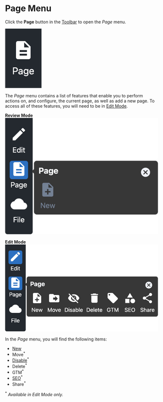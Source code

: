 # Page Menu

Click the **Page** button in the [Toolbar](../#toolbar) to open the _Page_ menu.

![Page icon](../assets/PageIcon.jpg ':size=60')

The _Page_ menu contains a list of features that enable you to perform actions on, and configure,
the current page, as well as add a new page. To access all of these features, you will need to be in
[Edit Mode](../#edit-mode).

**Review Mode**  
![Page menu in Review Mode](./assets/PageMenuReviewMode.jpg ':size=50%')

**Edit Mode**  
![Page menu in Edit Mode](./assets/PageMenuEditMode.jpg ':size=50%')

In the _Page_ menu, you will find the following items:

* [New](./New/)
* Move<sup>*</sup>
* [Disable](./Disable/)<sup>*</sup>
* Delete<sup>*</sup>
* GTM<sup>*</sup>
* [SEO](./SEO/)<sup>*</sup>
* Share<sup>*</sup>

<sup>*</sup> _Available in Edit Mode only._
